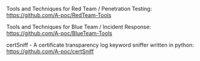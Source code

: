 

Tools and Techniques for Red Team / Penetration Testing: https://github.com/A-poc/RedTeam-Tools

Tools and Techniques for Blue Team / Incident Response: https://github.com/A-poc/BlueTeam-Tools

certSniff - A certificate transparency log keyword sniffer written in python: https://github.com/A-poc/certSniff







